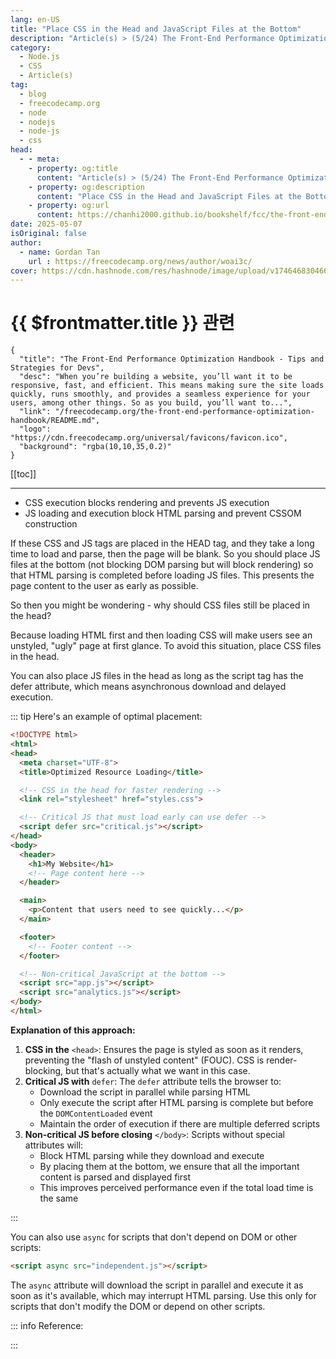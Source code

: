 ```yaml
---
lang: en-US
title: "Place CSS in the Head and JavaScript Files at the Bottom"
description: "Article(s) > (5/24) The Front-End Performance Optimization Handbook - Tips and Strategies for Devs"
category:
  - Node.js
  - CSS
  - Article(s)
tag:
  - blog
  - freecodecamp.org
  - node
  - nodejs
  - node-js
  - css
head:
  - - meta:
    - property: og:title
      content: "Article(s) > (5/24) The Front-End Performance Optimization Handbook - Tips and Strategies for Devs"
    - property: og:description
      content: "Place CSS in the Head and JavaScript Files at the Bottom"
    - property: og:url
      content: https://chanhi2000.github.io/bookshelf/fcc/the-front-end-performance-optimization-handbook/place-css-in-the-head-and-javascript-files-at-the-bottom.html
date: 2025-05-07
isOriginal: false
author:
  - name: Gordan Tan
    url : https://freecodecamp.org/news/author/woai3c/
cover: https://cdn.hashnode.com/res/hashnode/image/upload/v1746468304666/ca24ac6b-1591-4abf-a544-739fbfaecf49.png
---
```


# {{ $frontmatter.title }} 관련

```component VPCard
{
  "title": "The Front-End Performance Optimization Handbook - Tips and Strategies for Devs",
  "desc": "When you’re building a website, you’ll want it to be responsive, fast, and efficient. This means making sure the site loads quickly, runs smoothly, and provides a seamless experience for your users, among other things. So as you build, you’ll want to...",
  "link": "/freecodecamp.org/the-front-end-performance-optimization-handbook/README.md",
  "logo": "https://cdn.freecodecamp.org/universal/favicons/favicon.ico",
  "background": "rgba(10,10,35,0.2)"
}
```

[[toc]]

---

<SiteInfo
  name="The Front-End Performance Optimization Handbook - Tips and Strategies for Devs"
  desc="When you’re building a website, you’ll want it to be responsive, fast, and efficient. This means making sure the site loads quickly, runs smoothly, and provides a seamless experience for your users, among other things. So as you build, you’ll want to..."
  url="https://freecodecamp.org/news/the-front-end-performance-optimization-handbook#heading-place-css-in-the-head-and-javascript-files-at-the-bottom"
  logo="https://cdn.freecodecamp.org/universal/favicons/favicon.ico"
  preview="https://cdn.hashnode.com/res/hashnode/image/upload/v1746468304666/ca24ac6b-1591-4abf-a544-739fbfaecf49.png"/>

- CSS execution blocks rendering and prevents JS execution
- JS loading and execution block HTML parsing and prevent CSSOM construction

If these CSS and JS tags are placed in the HEAD tag, and they take a long time to load and parse, then the page will be blank. So you should place JS files at the bottom (not blocking DOM parsing but will block rendering) so that HTML parsing is completed before loading JS files. This presents the page content to the user as early as possible.

So then you might be wondering - why should CSS files still be placed in the head?

Because loading HTML first and then loading CSS will make users see an unstyled, "ugly" page at first glance. To avoid this situation, place CSS files in the head.

You can also place JS files in the head as long as the script tag has the defer attribute, which means asynchronous download and delayed execution.

::: tip Here's an example of optimal placement:

```html
<!DOCTYPE html>
<html>
<head>
  <meta charset="UTF-8">
  <title>Optimized Resource Loading</title>

  <!-- CSS in the head for faster rendering -->
  <link rel="stylesheet" href="styles.css">

  <!-- Critical JS that must load early can use defer -->
  <script defer src="critical.js"></script>
</head>
<body>
  <header>
    <h1>My Website</h1>
    <!-- Page content here -->
  </header>

  <main>
    <p>Content that users need to see quickly...</p>
  </main>

  <footer>
    <!-- Footer content -->
  </footer>

  <!-- Non-critical JavaScript at the bottom -->
  <script src="app.js"></script>
  <script src="analytics.js"></script>
</body>
</html>
```

**Explanation of this approach:**

1. **CSS in the** `<head>`: Ensures the page is styled as soon as it renders, preventing the "flash of unstyled content" (FOUC). CSS is render-blocking, but that's actually what we want in this case.
2. **Critical JS with** `defer`: The `defer` attribute tells the browser to:
    - Download the script in parallel while parsing HTML
    - Only execute the script after HTML parsing is complete but before the `DOMContentLoaded` event
    - Maintain the order of execution if there are multiple deferred scripts
3. **Non-critical JS before closing** `</body>`: Scripts without special attributes will:
    - Block HTML parsing while they download and execute
    - By placing them at the bottom, we ensure that all the important content is parsed and displayed first
    - This improves perceived performance even if the total load time is the same

:::

You can also use `async` for scripts that don't depend on DOM or other scripts:

```html
<script async src="independent.js"></script>
```

The `async` attribute will download the script in parallel and execute it as soon as it's available, which may interrupt HTML parsing. Use this only for scripts that don't modify the DOM or depend on other scripts.

::: info Reference:

<SiteInfo
  name="JavaScript: Adding interactivity - Learn web development | MDN"
  desc="JavaScript is a programming language that adds interactivity to websites. You can use it to control just about anything — form data validation, button functionality, game logic, dynamic styling, animation updates, and much more. This article gets you started with JavaScript and walks you through adding some fun features to your first website."
  url="https://developer.mozilla.org/en-US/docs/Learn_web_development/Getting_started/Your_first_website/Adding_interactivity/"
  logo="https://developer.mozilla.org/favicon.ico"
  preview="https://developer.mozilla.org/mdn-social-share.d893525a4fb5fb1f67a2.png"/>

:::
